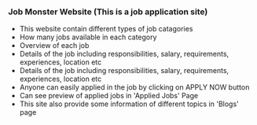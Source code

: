 ### Job Monster Website (This is a job application site)
<ul>
<li>This website contain different types of job catagories</li>
<li>How many jobs available in each category</li>
<li>Overview of each job</li>
<li>Details of the job including responsibilities, salary, requirements, experiences, location etc</li>
<li>Details of the job including responsibilities, salary, requirements, experiences, location etc</li>
<li>Anyone can easily applied in the job by clicking on APPLY NOW button</li>
<li>Can see preview of applied jobs in 'Applied Jobs' Page</li>
<li>This site also provide some information of different topics in 'Blogs' page</li>
</ul>